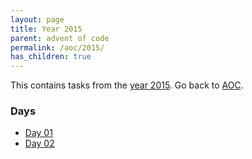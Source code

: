 ```yaml
---
layout: page
title: Year 2015
parent: advent of code
permalink: /aoc/2015/
has_children: true
---
```


This contains tasks from the [year 2015](https://adventofcode.com/2015). Go back to [AOC](/aoc/).

### Days

- [Day 01](/aoc/2015/01/)
- [Day 02](/aoc/2015/02/)
